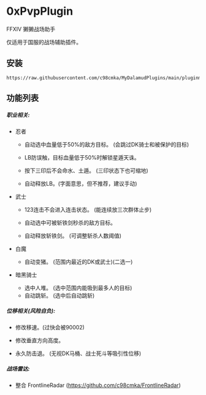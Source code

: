 # 0xPvpPlugin
FFXIV 獭獭战场助手

仅适用于国服的战场辅助插件。

## 安装
```
https://raw.githubusercontent.com/c98cmka/MyDalamudPlugins/main/pluginmaster.json
```

## 功能列表
##### 职业相关:

- 忍者
  - 自动选中血量低于50%的敌方目标。 (会跳过DK骑士和被保护的目标)

  - LB防误触，目标血量低于50%时解锁星遁天诛。

  - 按下三印后不会命水、土遁。 (三印状态下也可缩地)

  - 自动释放LB。(字面意思，但不推荐，建议手动)

- 武士
  - 123连击不会进入连击状态。 (能连续放三次群体止步)

  - 自动选中可被斩铁剑秒杀的敌方目标。

  - 自动释放斩铁剑。 (可调整斩杀人数阈值)

- 白魔
  - 自动变猪。 (范围内最近的DK或武士)(二选一)

- 暗黑骑士
  - 选中人堆。 (选中范围内能吸到最多人的目标)
  - 自动跳斩。 (选中后自动跳斩)

##### 位移相关(风险自负):

- 修改移速。(过快会被90002)

- 修改垂直方向高度。

- 永久防击退。 (无视DK马桶、战士死斗等吸引性位移)

##### 战场雷达:
- 整合 FrontlineRadar (https://github.com/c98cmka/FrontlineRadar)